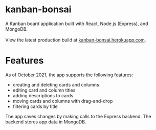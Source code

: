 # kanban-bonsai

A Kanban board application built with React, Node.js (Express), and MongoDB.<br /><br />
View the latest production build at [kanban-bonsai.herokuapp.com](https://kanban-bonsai.herokuapp.com/).     

# Features

As of October 2021, the app supports the following features: 
* creating and deleting cards and columns
* editing card and column titles
* adding descriptions to cards
* moving cards and columns with drag-and-drop
* filtering cards by title

The app saves changes by making calls to the Express backend. The backend stores app data in MongoDB. 
